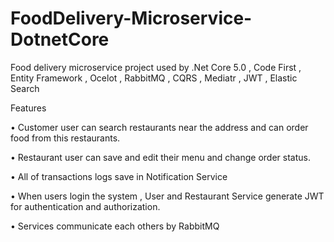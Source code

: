 # FoodDelivery-Microservice-DotnetCore
Food delivery microservice project used by  .Net Core 5.0 , Code First , Entity Framework , Ocelot , RabbitMQ , CQRS , Mediatr , JWT , Elastic Search


Features

• Customer user can search restaurants near the address and can order food from this restaurants.

• Restaurant user can save and edit their menu and change order status.

• All of transactions logs save in Notification Service

• When users login the system , User and Restaurant Service generate JWT for authentication and authorization.

• Services communicate each others by RabbitMQ
